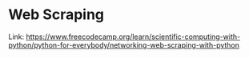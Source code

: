 # Web Scraping

Link: https://www.freecodecamp.org/learn/scientific-computing-with-python/python-for-everybody/networking-web-scraping-with-python